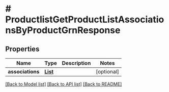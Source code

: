 # # ProductlistGetProductListAssociationsByProductGrnResponse


## Properties 


Name | Type | Description | Notes
------------ | ------------- | ------------- | -------------
**associations**| [**List<ProductlistProductListAssociation>**](ProductlistProductListAssociation.md) |   | [optional]


[[Back to Model list]](../../README.md#models) [[Back to API list]](../../README.md#endpoints) [[Back to README]](../../README.md)

